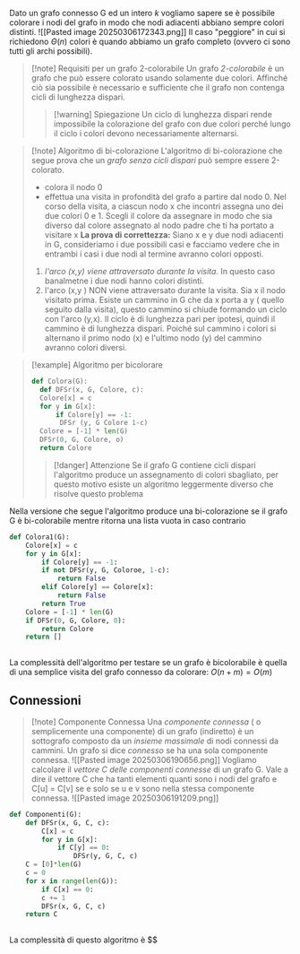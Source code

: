 Dato un grafo connesso G ed un intero *k* vogliamo sapere se è possibile colorare i nodi del grafo in modo che nodi adiacenti abbiano sempre colori distinti.
![[Pasted image 20250306172343.png]]
Il caso "peggiore" in cui si richiedono $\Theta (n)$ colori è quando abbiamo un grafo completo (ovvero ci sono tutti gli archi possibili).
>[!note] Requisiti per un grafo 2-colorabile
>Un grafo *2-colorabile* è un grafo che può essere colorato usando solamente due colori.
>Affinché ciò sia possibile è necessario e sufficiente che il grafo non contenga cicli di lunghezza dispari.
>>[!warning] Spiegazione
>>Un ciclo di lunghezza dispari rende impossibile la colorazione del grafo con due colori perché lungo il ciclo i colori devono necessariamente alternarsi.

>[!note] Algoritmo di bi-colorazione
>L'algoritmo di bi-colorazione che segue prova che un *grafo senza cicli dispari* può sempre essere 2-colorato.
>- colora il nodo 0
>- effettua una visita in profondità del grafo a partire dal nodo 0.  Nel corso della visita, a ciascun nodo x che incontri assegna uno dei due colori 0 e 1. Scegli il colore da assegnare in modo che sia diverso dal colore assegnato al nodo padre che ti ha portato a visitare x
>**La prova di correttezza:** Siano x  e y due nodi adiacenti in G, consideriamo i due possibili casi e facciamo vedere che in entrambi i casi i due nodi al termine avranno colori opposti.
>1) *l'arco (x,y) viene attraversato durante la visita.* In questo caso banalmetne i due nodi hanno colori distinti.
>2) l'arco (x,y ) NON viene attraversato durante la visita. Sia x il nodo visitato prima. Esiste un cammino in G che da x porta a y ( quello seguito dalla visita), questo cammino si chiude formando un ciclo con l'arco (y,x). Il ciclo è di lunghezza pari per ipotesi, quindi il cammino è di lunghezza dispari. Poiché sul cammino i colori si alternano il primo nodo (x) e l'ultimo nodo (y) del cammino avranno colori diversi.

>[!example] Algoritmo per bicolorare
>```Python
>def Colora(G):
>	def DFSr(x, G, Colore, c):
>	Colore[x] = c
>	for y in G[x]:
>		if Colore[y] == -1:
>		 DFSr (y, G Colore 1-c)
>	Colore = [-1] * len(G)
>	DFSr(0, G, Colore, o)
>	return Colore
>```
>>[!danger] Attenzione
>>Se il grafo G contiene cicli dispari l'algoritmo produce un assegnamento di colori sbagliato, per questo motivo esiste un algoritmo leggermente diverso che risolve questo problema

Nella versione che segue l'algoritmo produce una bi-colorazione se il grafo G è bi-colorabile mentre ritorna una lista vuota in caso contrario
```Python
def Colora1(G):
	Colore[x] = c
	for y in G[x]:
		if Colore[y] == -1:
		if not DFSr(y, G, Coloroe, 1-c):
			return False
		elif Colore[y] == Colore[x]:
			return False
		return True
	Colore = [-1] * len(G)
	if DFSr(0, G, Colore, 0):
		return Colore
	return []
	
```
La complessità dell'algoritmo per testare se un grafo è bicolorabile è quella di una semplice visita del grafo connesso da colorare:
$O(n+m)=O(m)$

## Connessioni
>[!note] Componente Connessa
>Una *componente connessa* ( o semplicemente una componente) di un grafo (indiretto) è un sottografo composto da un *insieme massimale* di nodi connessi da cammini.
>Un grafo si dice *connesso* se ha una sola componente connessa.
>![[Pasted image 20250306190656.png]]
>Vogliamo calcolare il *vettore C delle componenti connesse* di un grafo G. Vale a dire il vettore C che ha tanti elementi quanti sono i nodi del grafo e C[u] = C[v] se  e solo se u e v sono nella stessa componente connessa.
>![[Pasted image 20250306191209.png]]

```Python
def Componenti(G):
	def DFSr(x, G, C, c):
		C[x] = c
		for y in G[x]:
			if C[y] == 0:
				DFSr(y, G, C, c)
	C = [0]*len(G)
	c = 0
	for x in range(len(G)):
		if C[x] == 0:
		c += 1
		DFSr(x, G, C, c)
	return C
	
```
La complessità di questo algoritmo è $$




 





